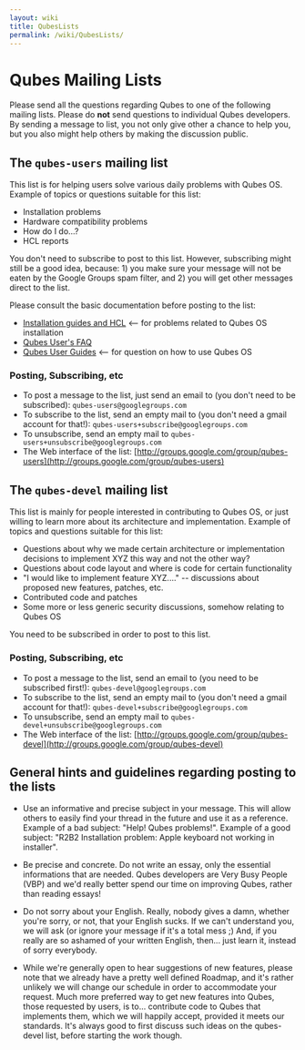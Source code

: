 ```yaml
---
layout: wiki
title: QubesLists
permalink: /wiki/QubesLists/
---
```


Qubes Mailing Lists
===================

Please send all the questions regarding Qubes to one of the following mailing lists. Please do **not** send questions to individual Qubes developers. By sending a message to list, you not only give other a chance to help you, but you also might help others by making the discussion public.

The `qubes-users` mailing list
------------------------------

This list is for helping users solve various daily problems with Qubes OS. Example of topics or questions suitable for this list:

-   Installation problems
-   Hardware compatibility problems
-   How do I do...?
-   HCL reports

You don't need to subscribe to post to this list. However, subscribing might still be a good idea, because: 1) you make sure your message will not be eaten by the Google Groups spam filter, and 2) you will get other messages direct to the list.

Please consult the basic documentation before posting to the list:

-   [Installation guides and HCL](/wiki/QubesDownloads) \<-- for problems related to Qubes OS installation
-   [Qubes User's FAQ](/wiki/UserFaq)
-   [Qubes User Guides](/wiki/UserDoc) \<-- for question on how to use Qubes OS

### Posting, Subscribing, etc

-   To post a message to the list, just send an email to (you don't need to be subscribed): `qubes-users@googlegroups.com`
-   To subscribe to the list, send an empty mail to (you don't need a gmail account for that!): `qubes-users+subscribe@googlegroups.com`
-   To unsubscribe, send an empty mail to `qubes-users+unsubscribe@googlegroups.com`
-   The Web interface of the list: [​http://groups.google.com/group/qubes-users](http://groups.google.com/group/qubes-users)

The `qubes-devel` mailing list
------------------------------

This list is mainly for people interested in contributing to Qubes OS, or just willing to learn more about its architecture and implementation. Example of topics and questions suitable for this list:

-   Questions about why we made certain architecture or implementation decisions to implement XYZ this way and not the other way?
-   Questions about code layout and where is code for certain functionality
-   "I would like to implement feature XYZ...." -- discussions about proposed new features, patches, etc.
-   Contributed code and patches
-   Some more or less generic security discussions, somehow relating to Qubes OS

You need to be subscribed in order to post to this list.

### Posting, Subscribing, etc

-   To post a message to the list, send an email to (you need to be subscribed first!): `qubes-devel@googlegroups.com`
-   To subscribe to the list, send an empty mail to (you don't need a gmail account for that!): `qubes-devel+subscribe@googlegroups.com`
-   To unsubscribe, send an empty mail to `qubes-devel+unsubscribe@googlegroups.com`
-   The Web interface of the list: [​http://groups.google.com/group/qubes-devel](http://groups.google.com/group/qubes-devel)

General hints and guidelines regarding posting to the lists
-----------------------------------------------------------

-   Use an informative and precise subject in your message. This will allow others to easily find your thread in the future and use it as a reference. Example of a bad subject: "Help! Qubes problems!". Example of a good subject: "R2B2 Installation problem: Apple keyboard not working in installer".

-   Be precise and concrete. Do not write an essay, only the essential informations that are needed. Qubes developers are Very Busy People (VBP) and we'd really better spend our time on improving Qubes, rather than reading essays!

-   Do not sorry about your English. Really, nobody gives a damn, whether you're sorry, or not, that your English sucks. If we can't understand you, we will ask (or ignore your message if it's a total mess ;) And, if you really are so ashamed of your written English, then... just learn it, instead of sorry everybody.

-   While we're generally open to hear suggestions of new features, please note that we already have a pretty well defined Roadmap, and it's rather unlikely we will change our schedule in order to accommodate your request. Much more preferred way to get new features into Qubes, those requested by users, is to... contribute code to Qubes that implements them, which we will happily accept, provided it meets our standards. It's always good to first discuss such ideas on the qubes-devel list, before starting the work though.

